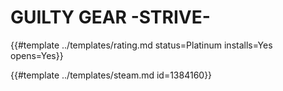 # GUILTY GEAR -STRIVE-
<!-- script:Aliases [] -->

{{#template ../templates/rating.md status=Platinum installs=Yes opens=Yes}}



{{#template ../templates/steam.md id=1384160}} 
